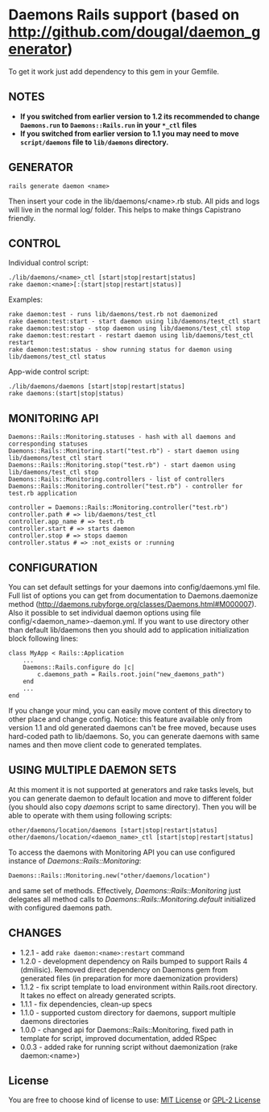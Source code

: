 Daemons Rails support (based on http://github.com/dougal/daemon_generator)
================

To get it work just add dependency to this gem in your Gemfile.

## NOTES ##

- **If you switched from earlier version to 1.2 its recommended to change `Daemons.run` to `Daemons::Rails.run` in your `*_ctl` files**
- **If you switched from earlier version to 1.1 you may need to move `script/daemons` file to `lib/daemons` directory.**

## GENERATOR ##

    rails generate daemon <name>

Then insert your code in the lib/daemons/\<name\>.rb stub. All pids and logs will live in the normal log/ folder. This helps to make things Capistrano friendly.

## CONTROL ##

Individual control script:

    ./lib/daemons/<name>_ctl [start|stop|restart|status]
    rake daemon:<name>[:(start|stop|restart|status)]

Examples:

    rake daemon:test - runs lib/daemons/test.rb not daemonized
    rake daemon:test:start - start daemon using lib/daemons/test_ctl start
    rake daemon:test:stop - stop daemon using lib/daemons/test_ctl stop
    rake daemon:test:restart - restart daemon using lib/daemons/test_ctl restart
    rake daemon:test:status - show running status for daemon using lib/daemons/test_ctl status

App-wide control script:
  
    ./lib/daemons/daemons [start|stop|restart|status]
    rake daemons:(start|stop|status)

## MONITORING API ##

    Daemons::Rails::Monitoring.statuses - hash with all daemons and corresponding statuses
    Daemons::Rails::Monitoring.start("test.rb") - start daemon using lib/daemons/test_ctl start
    Daemons::Rails::Monitoring.stop("test.rb") - start daemon using lib/daemons/test_ctl stop
    Daemons::Rails::Monitoring.controllers - list of controllers
    Daemons::Rails::Monitoring.controller("test.rb") - controller for test.rb application
  
    controller = Daemons::Rails::Monitoring.controller("test.rb")
    controller.path # => lib/daemons/test_ctl
    controller.app_name # => test.rb
    controller.start # => starts daemon
    controller.stop # => stops daemon
    controller.status # => :not_exists or :running    
    
## CONFIGURATION ##

You can set default settings for your daemons into config/daemons.yml file. Full list of options you can get from documentation to Daemons.daemonize method (http://daemons.rubyforge.org/classes/Daemons.html#M000007). Also it possible to set individual daemon options using file config/\<daemon_name\>-daemon.yml.
If you want to use directory other than default lib/daemons then you should add to application initialization block following lines:
    
    class MyApp < Rails::Application
        ...
        Daemons::Rails.configure do |c|
            c.daemons_path = Rails.root.join("new_daemons_path")
        end
        ...
    end
    
If you change your mind, you can easily move content of this directory to other place and change config. 
Notice: this feature available only from version 1.1 and old generated daemons can't be free moved, because uses hard-coded path to lib/daemons. So, you can generate daemons with same names and then move client code to generated templates.

## USING MULTIPLE DAEMON SETS ##

At this moment it is not supported at generators and rake tasks levels, but you can generate daemon to default location and move to different folder (you should also copy *daemons* script to same directory). Then you will be able to operate with them using following scripts:

    other/daemons/location/daemons [start|stop|restart|status]
    other/daemons/location/<daemon_name>_ctl [start|stop|restart|status]
    
To access the daemons with Monitoring API you can use configured instance of *Daemons::Rails::Monitoring*:
    
    Daemons::Rails::Monitoring.new("other/daemons/location")
    
and same set of methods. Effectively, *Daemons::Rails::Monitoring* just delegates all method calls to *Daemons::Rails::Monitoring.default* initialized with configured daemons path.

## CHANGES ##

* 1.2.1 - add `rake daemon:<name>:restart` command
* 1.2.0 - development dependency on Rails bumped to support Rails 4 (dmilisic). Removed direct dependency on Daemons gem from generated files (in preparation for more daemonization providers)	
* 1.1.2 - fix script template to load environment within Rails.root directory. It takes no effect on already generated scripts.
* 1.1.1 - fix dependencies, clean-up specs
* 1.1.0 - supported custom directory for daemons, support multiple daemons directories
* 1.0.0 - changed api for Daemons::Rails::Monitoring, fixed path in template for script, improved documentation, added RSpec
* 0.0.3 - added rake for running script without daemonization (rake daemon:\<name\>)

## License

You are free to choose kind of license to use:
[MIT License](http://www.opensource.org/licenses/MIT) or [GPL-2 License](http://www.gnu.org/licenses/gpl-2.0.html)
